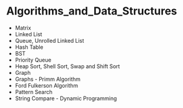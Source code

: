 # Algorithms_and_Data_Structures

- Matrix
- Linked List
- Queue, Unrolled Linked List
- Hash Table
- BST
- Priority Queue
- Heap Sort, Shell Sort, Swap and Shift Sort
- Graph
- Graphs - Primm Algorithm
- Ford Fulkerson Algorithm
- Pattern Search
- String Compare - Dynamic Programming
